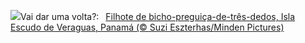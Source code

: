![](https://www.bing.com/th?id=OHR.PygmySloth_PT-BR7040912343_UHD.jpg&w=1000)Vai dar uma volta?:&nbsp;&ensp;[Filhote de bicho-preguiça-de-três-dedos, Isla Escudo de Veraguas, Panamá (© Suzi Eszterhas/Minden Pictures)](https://www.bing.com/th?id=OHR.PygmySloth_PT-BR7040912343_UHD.jpg)
<br><br/>
